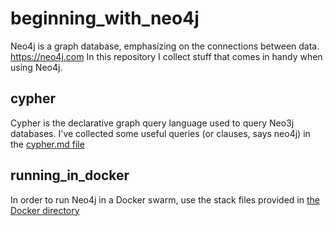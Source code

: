 # beginning_with_neo4j

Neo4j is a graph database, emphasizing on the connections between data. https://neo4j.com
In this repository I collect stuff that comes in handy when using Neo4j. 

## cypher
Cypher is the declarative graph query language used to query Neo3j databases.
I've collected some useful queries (or clauses, says neo4j) in the [cypher.md file](./cypher.md)

## running_in_docker
In order to run Neo4j in a Docker swarm, use the stack files provided in [the Docker directory](./docker/)

